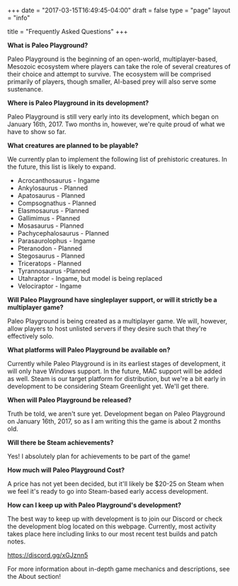 +++
date = "2017-03-15T16:49:45-04:00"
draft = false
type = "page"
layout = "info"

title = "Frequently Asked Questions"
+++

**What is Paleo Playground?**

Paleo Playground is the beginning of an open-world, multiplayer-based, Mesozoic ecosystem where players can take the role of several creatures of their choice and attempt to survive.  The ecosystem will be comprised primarily of players, though smaller, AI-based prey will also serve some sustenance.  

**Where is Paleo Playground in its development?**

Paleo Playground is still very early into its development, which began on January 16th, 2017.  Two months in, however, we're quite proud of what we have to show so far.  

**What creatures are planned to be playable?**

We currently plan to implement the following list of prehistoric creatures.  In the future, this list is likely to expand.

* Acrocanthosaurus - Ingame
* Ankylosaurus - Planned
* Apatosaurus - Planned
* Compsognathus - Planned
* Elasmosaurus - Planned
* Gallimimus - Planned
* Mosasaurus - Planned
* Pachycephalosaurus - Planned
* Parasaurolophus - Ingame
* Pteranodon - Planned
* Stegosaurus - Planned
* Triceratops - Planned
* Tyrannosaurus -Planned
* Utahraptor - Ingame, but model is being replaced
* Velociraptor - Ingame

**Will Paleo Playground have singleplayer support, or will it strictly be a multiplayer game?**

Paleo Playground is being created as a multiplayer game.  We will, however, allow players to host unlisted servers if they desire such that they're effectively solo.

**What platforms will Paleo Playground be available on?**

Currently while Paleo Playground is in its earliest stages of development, it will only have Windows support.  In the future, MAC support will be added as well.  Steam is our target platform for distribution, but we're a bit early in development to be considering Steam Greenlight yet.  We'll get there.

**When will Paleo Playground be released?**

Truth be told, we aren't sure yet.  Development began on Paleo Playground on January 16th, 2017, so as I am writing this the game is about 2 months old.  

**Will there be Steam achievements?**

Yes!  I absolutely plan for achievements to be part of the game!

**How much will Paleo Playground Cost?**

A price has not yet been decided, but it'll likely be $20-25 on Steam when we feel it's ready to go into Steam-based early access development.

**How can I keep up with Paleo Playground's development?**

The best way to keep up with development is to join our Discord or check the development blog located on this webpage.  Currently, most activity takes place here including links to our most recent test builds and patch notes.

https://discord.gg/xGJznn5

For more information about in-depth game mechanics and descriptions, see the About section!
















